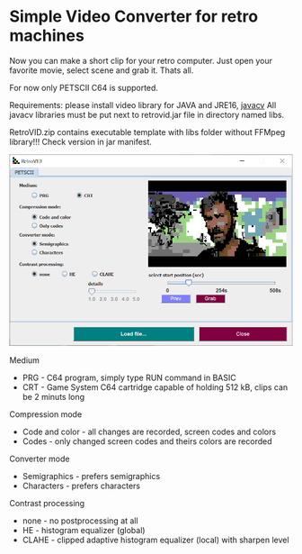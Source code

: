 # Simple Video Converter for retro machines

Now you can make a short clip for your retro computer. Just open your favorite movie, select scene and grab it. Thats all.

For now only PETSCII C64 is supported.

Requirements: please install video library for JAVA and JRE16, [javacv](https://sourceforge.net/projects/javacv.mirror/)
All javacv libraries must be put next to retrovid.jar file in directory named libs. 

RetroVID.zip contains executable template with libs folder without FFMpeg library!!! Check version in jar manifest.

![PetsciiVID](retrovid.png)

Medium

- PRG - C64 program, simply type RUN command in BASIC
- CRT - Game System C64 cartridge capable of holding 512 kB, clips can be 2 minuts long
 
Compression mode

- Code and color - all changes are recorded, screen codes and colors
- Codes - only changed screen codes and theirs colors are recorded

Converter mode

- Semigraphics - prefers semigraphics
- Characters - prefers characters

Contrast processing

- none - no postprocessing at all
- HE - histogram equalizer (global)
- CLAHE - clipped adaptive histogram equalizer (local) with sharpen level 

